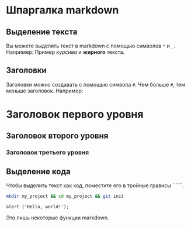 # Шпаргалка markdown
## Выделение текста
Вы можете выделять текст в markdown с помощью символов `*` и `_`. Например:
Пример *курсива* и **жирного** текста.
## Заголовки
Заголовки можно создавать с помощью символа `#`. Чем больше `#`, тем меньше заголовок. Например:
# Заголовок первого уровня
## Заголовок второго уровня
### Заголовок третьего уровня
## Выделение кода
Чтобы выделить текст как код, поместите его в тройные грависы ``````.
```BASH
mkdir my_project && cd my_project && git init
```
```JS
alert ('Hello, world!');
```
Это лишь некоторые функции markdown.